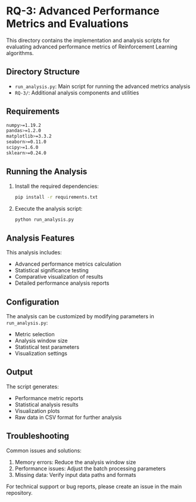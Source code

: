 # RQ-3: Advanced Performance Metrics and Evaluations

This directory contains the implementation and analysis scripts for evaluating advanced performance metrics of Reinforcement Learning algorithms.

## Directory Structure

- `run_analysis.py`: Main script for running the advanced metrics analysis
- `RQ-3/`: Additional analysis components and utilities

## Requirements

```bash
numpy>=1.19.2
pandas>=1.2.0
matplotlib>=3.3.2
seaborn>=0.11.0
scipy>=1.6.0
sklearn>=0.24.0
```

## Running the Analysis

1. Install the required dependencies:
   ```bash
   pip install -r requirements.txt
   ```

2. Execute the analysis script:
   ```bash
   python run_analysis.py
   ```

## Analysis Features

This analysis includes:
- Advanced performance metrics calculation
- Statistical significance testing
- Comparative visualization of results
- Detailed performance analysis reports

## Configuration

The analysis can be customized by modifying parameters in `run_analysis.py`:
- Metric selection
- Analysis window size
- Statistical test parameters
- Visualization settings

## Output

The script generates:
- Performance metric reports
- Statistical analysis results
- Visualization plots
- Raw data in CSV format for further analysis

## Troubleshooting

Common issues and solutions:
1. Memory errors: Reduce the analysis window size
2. Performance issues: Adjust the batch processing parameters
3. Missing data: Verify input data paths and formats

For technical support or bug reports, please create an issue in the main repository. 